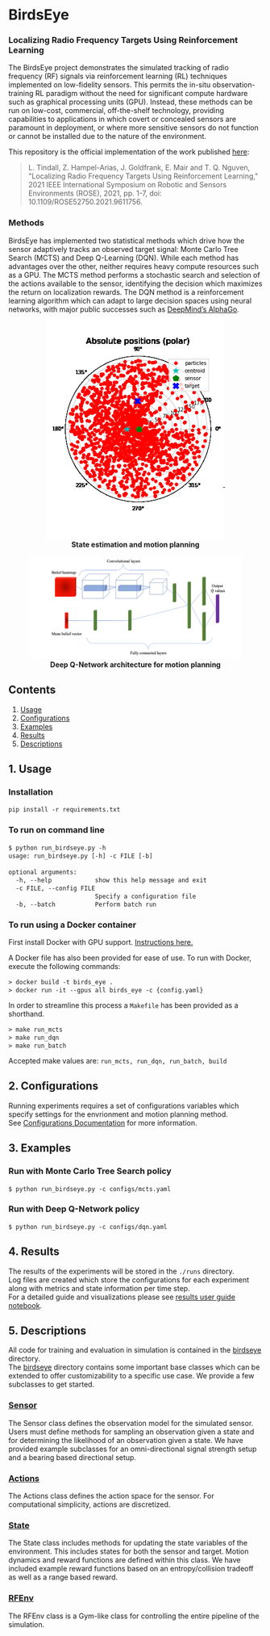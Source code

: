 # BirdsEye

### Localizing Radio Frequency Targets Using Reinforcement Learning
The BirdsEye project demonstrates the simulated
tracking of radio frequency (RF) signals via
reinforcement learning (RL) techniques implemented
on low-fidelity sensors. 
This permits the in-situ observation-training RL paradigm without the need
for significant compute hardware such as graphical
processing units (GPU).
Instead, these methods can
be run on low-cost, commercial, off-the-shelf
technology, providing capabilities to applications in
which covert or concealed sensors are paramount in
deployment, or where more sensitive sensors do not
function or cannot be installed due to the nature of
the environment.

This repository is the official implementation of the work published [here](https://doi.org/10.1109/ROSE52750.2021.9611756): 
> L. Tindall, Z. Hampel-Arias, J. Goldfrank, E. Mair and T. Q. Nguven, "Localizing Radio Frequency Targets Using Reinforcement Learning," 2021 IEEE International Symposium on Robotic and Sensors Environments (ROSE), 2021, pp. 1-7, doi: 10.1109/ROSE52750.2021.9611756.


### Methods
BirdsEye has implemented two statistical methods which drive how the sensor adaptively
tracks an observed target signal: Monte Carlo Tree Search (MCTS) and Deep Q-Learning
(DQN). While each method has advantages over the other, neither requires heavy
compute resources such as a GPU. The MCTS method performs a stochastic search and
selection of the actions available to the sensor, identifying the decision which maximizes
the return on localization rewards. The DQN method is a reinforcement learning algorithm
which can adapt to large decision spaces using neural networks, with major public
successes such as [DeepMind’s AlphaGo](https://deepmind.com/research/case-studies/alphago-the-story-so-far).

<figure align="center">
  <img src="data/example.gif" />   
  <figcaption align = "center"><b>State estimation and motion planning</b></figcaption>
</figure>

<figure align="center">
  <img src="data/arch2.png" />   
  <figcaption align = "center"><b>Deep Q-Network architecture for motion planning</b></figcaption>
</figure>

## Contents
1. [Usage](#1-usage)
2. [Configurations](#2-configurations)
3. [Examples](#3-examples)
4. [Results](#4-results)
5. [Descriptions](#5-descriptions)

## 1. Usage
### Installation 
```
pip install -r requirements.txt
```

### To run on command line
```
$ python run_birdseye.py -h 
usage: run_birdseye.py [-h] -c FILE [-b]

optional arguments:
  -h, --help            show this help message and exit
  -c FILE, --config FILE
                        Specify a configuration file
  -b, --batch           Perform batch run
```

### To run using a Docker container
First install Docker with GPU support. [Instructions here.](https://docs.nvidia.com/datacenter/cloud-native/container-toolkit/install-guide.html)

A Docker file has also been provided for ease of use. To run with Docker, execute the following commands:
```
> docker build -t birds_eye .
> docker run -it --gpus all birds_eye -c {config.yaml}
```
In order to streamline this process a `Makefile` has been provided as a shorthand. 
```
> make run_mcts
> make run_dqn
> make run_batch
```
Accepted make values are: `run_mcts, run_dqn, run_batch, build`


## 2. Configurations 
Running experiments requires a set of configurations variables which specify settings for the envrionment and motion planning method.  
See [Configurations Documentation](docs/CONFIGS.md) for more information. 


## 3. Examples
### Run with Monte Carlo Tree Search policy
```
$ python run_birdseye.py -c configs/mcts.yaml 
```
### Run with Deep Q-Network policy 
```
$ python run_birdseye.py -c configs/dqn.yaml 
```

## 4. Results
The results of the experiments will be stored in the `./runs` directory.   
Log files are created which store the configurations for each experiment along with metrics and state information per time step.   
For a detailed guide and visualizations please see [results user guide notebook](results_guide.ipynb).



## 5. Descriptions
All code for training and evaluation in simulation is contained in the [birdseye](birdseye) directory.  
The [birdseye](birdseye) directory contains some important base classes which can be extended to offer customizability to a specific use case. We provide a few subclasses to get started. 

### [Sensor](birdseye/sensor.py)
The Sensor class defines the observation model for the simulated sensor. Users must define methods for sampling an observation given a state and for determining the likelihood of an observation given a state. We have provided example subclasses for an omni-directional signal strength setup and a bearing based directional setup. 

### [Actions](birdseye/actions.py)
The Actions class defines the action space for the sensor. For computational simplicity, actions are discretized. 

### [State](birdseye/state.py)
The State class includes methods for updating the state variables of the environment. This includes states for both the sensor and target. Motion dynamics and reward functions are defined within this class. We have included example reward functions based on an entropy/collision tradeoff as well as a range based reward. 

### [RFEnv](birdseye/env.py)
The RFEnv class is a Gym-like class for controlling the entire pipeline of the simulation. 

